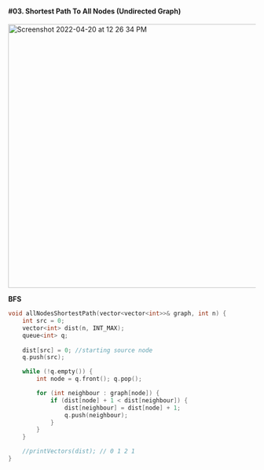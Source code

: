 #### #03. Shortest Path To All Nodes (Undirected Graph)

<img width="536" alt="Screenshot 2022-04-20 at 12 26 34 PM" src="https://user-images.githubusercontent.com/27401142/164168828-ee95a321-65b9-47f8-9a30-5184e9a5440a.png">

**BFS**
```cpp
void allNodesShortestPath(vector<vector<int>>& graph, int n) {
    int src = 0;
    vector<int> dist(n, INT_MAX);
    queue<int> q;
    
    dist[src] = 0; //starting source node
    q.push(src);

    while (!q.empty()) {
        int node = q.front(); q.pop();

        for (int neighbour : graph[node]) {
            if (dist[node] + 1 < dist[neighbour]) {
                dist[neighbour] = dist[node] + 1;
                q.push(neighbour);
            }
        }
    }

    //printVectors(dist); // 0 1 2 1 
}
````
